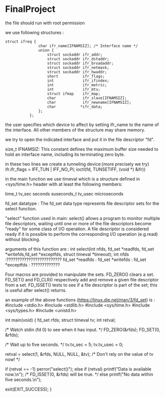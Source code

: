 # FinalProject

the file should run with root permission

we use following structures : 

```
struct ifreq {
               char ifr_name[IFNAMSIZ]; /* Interface name */
               union {
                   struct sockaddr ifr_addr;
                   struct sockaddr ifr_dstaddr;
                   struct sockaddr ifr_broadaddr;
                   struct sockaddr ifr_netmask;
                   struct sockaddr ifr_hwaddr;
                   short           ifr_flags;
                   int             ifr_ifindex;
                   int             ifr_metric;
                   int             ifr_mtu;
                   struct ifmap    ifr_map;
                   char            ifr_slave[IFNAMSIZ];
                   char            ifr_newname[IFNAMSIZ];
                   char           *ifr_data;
               };
           };
```
the user specifies which device to affect by setting ifr_name to the name of the interface.  All other members of the structure may share memory.      

we try to open the indicated interface and put it in the file descriptor "fd".

size_t IFNAMSIZ:
This constant defines the maximum buffer size needed to hold an interface name, including its terminating zero byte.

in these two lines we create a tunneling device:(more precisely we try)
ifr.ifr_flags = IFF_TUN | IFF_NO_PI;
ioctl(fd, TUNSETIFF, (void *) &ifr))



in the main function we use timeval which is a structure defined in  <sys/time.h> header with at least the following members:

time_t         tv_sec      seconds
suseconds_t    tv_usec     microseconds


fd_set datatype : The fd_set data type represents file descriptor sets for the select function.

"select" function used in main:
select() allows a program to monitor multiple file descriptors, waiting until one or more of the file descriptors become "ready" for some class of I/O operation. A file descriptor is considered ready if it is possible to perform the corresponding I/O operation (e.g.read) without blocking.

arguments of this function are : 
int select(int nfds, fd_set *readfds, fd_set *writefds,fd_set *exceptfds, struct timeval *timeout);
int nfds :????????????????????????? 
fd_set *readfds : 
fd_set *writefds :
fd_set *exceptfds : ?????????????

Four macros are provided to manipulate the sets. FD_ZERO() clears a set. FD_SET() and FD_CLR() respectively add and remove a given file descriptor from a set. FD_ISSET() tests to see if a file descriptor is part of the set; this is useful after select() returns.

an example of the above functions (https://linux.die.net/man/3/fd_set) is :
#include <stdio.h>
#include <stdlib.h>
#include <sys/time.h>
#include <sys/types.h>
#include <unistd.h>

int main(void)
{
    fd_set rfds;
    struct timeval tv;
    int retval;

   /* Watch stdin (fd 0) to see when it has input. */
    FD_ZERO(&rfds);
    FD_SET(0, &rfds);

   /* Wait up to five seconds. */
    tv.tv_sec = 5;
    tv.tv_usec = 0;

   retval = select(1, &rfds, NULL, NULL, &tv);
    /* Don't rely on the value of tv now! */

   if (retval == -1)
        perror("select()");
    else if (retval)
        printf("Data is available now.\n");
        /* FD_ISSET(0, &rfds) will be true. */
    else
        printf("No data within five seconds.\n");

   exit(EXIT_SUCCESS);
}


           
      
